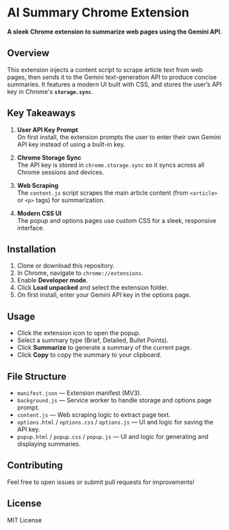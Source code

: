 # AI Summary Chrome Extension

**A sleek Chrome extension to summarize web pages using the Gemini API.**

## Overview

This extension injects a content script to scrape article text from web pages, then sends it to the Gemini text-generation API to produce concise summaries. It features a modern UI built with CSS, and stores the user’s API key in Chrome's **`storage.sync`**.

## Key Takeaways

1. **User API Key Prompt**  
   On first install, the extension prompts the user to enter their own Gemini API key instead of using a built-in key.

2. **Chrome Storage Sync**  
   The API key is stored in `chrome.storage.sync` so it syncs across all Chrome sessions and devices.

3. **Web Scraping**  
   The `content.js` script scrapes the main article content (from `<article>` or `<p>` tags) for summarization.

4. **Modern CSS UI**  
   The popup and options pages use custom CSS for a sleek, responsive interface.

## Installation

1. Clone or download this repository.
2. In Chrome, navigate to `chrome://extensions`.
3. Enable **Developer mode**.
4. Click **Load unpacked** and select the extension folder.
5. On first install, enter your Gemini API key in the options page.

## Usage

- Click the extension icon to open the popup.
- Select a summary type (Brief, Detailed, Bullet Points).
- Click **Summarize** to generate a summary of the current page.
- Click **Copy** to copy the summary to your clipboard.

## File Structure

- `manifest.json` — Extension manifest (MV3).  
- `background.js` — Service worker to handle storage and options page prompt.  
- `content.js` — Web scraping logic to extract page text.  
- `options.html` / `options.css` / `options.js` — UI and logic for saving the API key.  
- `popup.html` / `popup.css` / `popup.js` — UI and logic for generating and displaying summaries.  

## Contributing

Feel free to open issues or submit pull requests for improvements!

## License

MIT License
